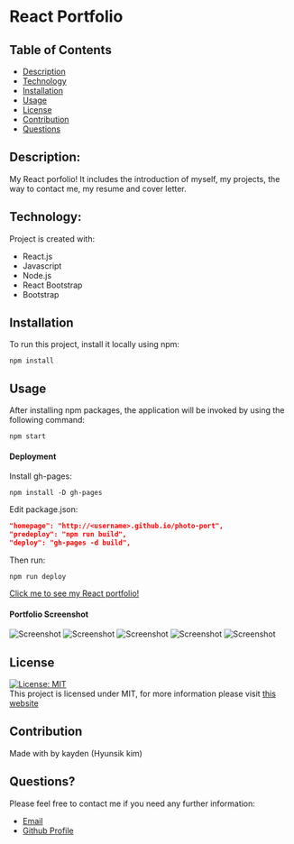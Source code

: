 # React Portfolio

## Table of Contents

- [Description](#description)
- [Technology](#Technology)
- [Installation](#installation)
- [Usage](#usage)
- [License](#license)
- [Contribution](#contribution)
- [Questions](#questions)

## Description:

My React porfolio! It includes the introduction of myself, my projects, the way to contact me, my resume and cover letter.

## Technology:

Project is created with:

- React.js
- Javascript
- Node.js
- React Bootstrap
- Bootstrap

## Installation

To run this project, install it locally using npm:

```
npm install
```

## Usage

After installing npm packages, the application will be invoked by using the following command:

```
npm start
```

#### Deployment

Install gh-pages:

```
npm install -D gh-pages
```

Edit package.json:

```json
"homepage": "http://<username>.github.io/photo-port",
"predeploy": "npm run build",
"deploy": "gh-pages -d build",
```

Then run:

```
npm run deploy
```

[Click me to see my React portfolio!](https://kayden-hyunsikkim.github.io/React-Portfolio/)

#### Portfolio Screenshot

![Screenshot](./src/assets/images/home.png)
![Screenshot](./src/assets/images/about.png)
![Screenshot](./src/assets/images/projects.png)
![Screenshot](./src/assets/images/contact.png)
![Screenshot](./src/assets/images/resume.png)

## License

[![License: MIT](https://img.shields.io/badge/License-MIT-yellow.svg)](https://opensource.org/licenses/MIT) <br>
This project is licensed under MIT, for more information please visit [this website](https://opensource.org/licenses/MIT)

## Contribution

Made with  by kayden (Hyunsik kim)

## Questions?

Please feel free to contact me if you need any further information:

- [Email](mailto:rlagustlr122@naver.com)
- [Github Profile](https://github.com/kayden-hyunsikkim)
